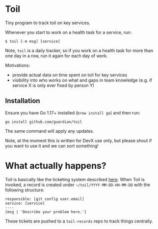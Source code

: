 # Toil

Tiny program to track toil on key services.

Whenever you start to work on a health task for a service, run:

    $ toil [-m msg] [service]

Note, `toil` is a daily tracker, so if you work on a health task for more than
one day in a row, run it again for each day of work.

Motivations:

- provide actual data on time spent on toil for key services
- visibility into who works on what and gaps in team knowledge (e.g. if service
  X is only ever fixed by person Y)

## Installation

Ensure you have Go 1.17+ installed (`brew install go`) and then run:

    go install github.com/guardian/toil

The same command will apply any updates.

Note, at the moment this is written for DevX use only, but please shout if you
want to use it and we can sort something!

# What actually happens?

Toil is basically like the ticketing system described
[here](https://joearms.github.io/published/2014-06-25-minimal-viable-program.html).
When Toil is invoked, a record is created under `~/toil/YYYY-MM-DD-HH-MM-DD`
with the following structure:

```
responsible: [git config user.email]
service: [service]
----
[msg | 'Describe your problem here.']
```

These tickets are pushed to a `toil-records` repo to track things centrally.
